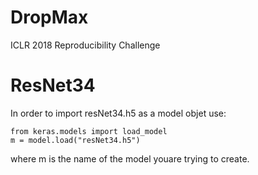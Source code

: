 # DropMax
ICLR 2018 Reproducibility Challenge
# ResNet34

In order to import resNet34.h5 as a model objet use:

	from keras.models import load_model
	m = model.load("resNet34.h5")

where m is the name of the model youare trying to create.
